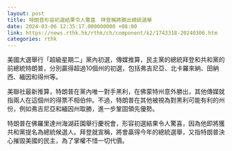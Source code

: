 ```yaml
---
layout: post
title: 特朗普形容初選結果令人驚喜　拜登稱將勝出總統選舉
date: 2024-03-06 12:35:17.000000000 +08:00
link: https://news.rthk.hk/rthk/ch/component/k2/1743318-20240306.htm
categories: rthk
---
```


美國大選舉行「超級星期二」黨內初選，傳媒推算，民主黨的總統拜登和共和黨的前總統特朗普，分別贏得超過10個州的初選，包括弗吉尼亞、北卡羅來納、田納西、緬因和得州等。

美聯社最新推算，特朗普在黨內唯一對手黑利，在佛蒙特州意外勝出，其他傳媒就指兩人在這個州的得票不相伯仲。不過，特朗普在其他被視為對黑利可能有利的州份，例如弗吉尼亞和緬因州取勝，進一步鞏固領先優勢。

特朗普在佛羅里達州海湖莊園舉行慶祝會，形容初選結果令人驚喜，因為他即將獲共和黨提名為總統候選人。拜登就宣稱，將會贏得今年的總統選舉，又指特朗普決心摧毀美國的民主，為了掌權不惜一切代價。
